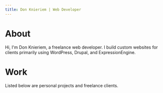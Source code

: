 ```yaml
---
title: Don Knieriem | Web Developer
---
```


# About

Hi, I'm Don Knieriem, a freelance web developer. I build custom websites for clients primarily using WordPress, Drupal, and ExpressionEngine. 

# Work

Listed below are personal projects and freelance clients. 
